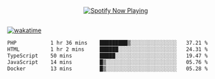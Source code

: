 

<p align="center">
  <a href="https://open.spotify.com/user/31ljmyymhthokwewwcd6dsdmvprm" target="_blank"><img src="https://novatorem-psi-rosy.vercel.app/api/spotify" alt="Spotify Now Playing"/></a>
</p>

##

[![wakatime](https://wakatime.com/badge/user/87646243-158a-4241-a3cb-668e1fa2dbb8.svg)](https://wakatime.com/@87646243-158a-4241-a3cb-668e1fa2dbb8)
<!--START_SECTION:waka-->

```txt
PHP           1 hr 36 mins    █████████▒░░░░░░░░░░░░░░░   37.21 %
HTML          1 hr 2 mins     ██████░░░░░░░░░░░░░░░░░░░   24.31 %
TypeScript    50 mins         █████░░░░░░░░░░░░░░░░░░░░   19.47 %
JavaScript    14 mins         █▒░░░░░░░░░░░░░░░░░░░░░░░   05.76 %
Docker        13 mins         █▒░░░░░░░░░░░░░░░░░░░░░░░   05.28 %
```

<!--END_SECTION:waka-->
